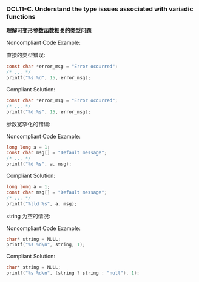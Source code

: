 ### DCL11-C. Understand the type issues associated with variadic functions

**理解可变形参数函数相关的类型问题**

Noncompliant Code Example:

直接的类型错误:

```C
const char *error_msg = "Error occurred";
/* ... */
printf("%s:%d", 15, error_msg);
```

Compliant Solution:

```C
const char *error_msg = "Error occurred";
/* ... */
printf("%d:%s", 15, error_msg);
```

参数宽窄化的错误:

Noncompliant Code Example:

```C
long long a = 1;
const char msg[] = "Default message";
/* ... */
printf("%d %s", a, msg);
```

Compliant Solution:

```C 
long long a = 1;
const char msg[] = "Default message";
/* ... */
printf("%lld %s", a, msg);
```

string 为空的情况:

Noncompliant Code Example:

```C
char* string = NULL;
printf("%s %d\n", string, 1);
```

Compliant Solution:

```C
char* string = NULL;
printf("%s %d\n", (string ? string : "null"), 1);
```







  

